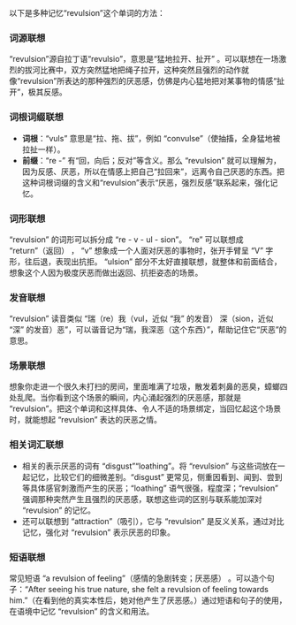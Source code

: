 以下是多种记忆“revulsion”这个单词的方法：

### 词源联想
“revulsion”源自拉丁语“revulsio”，意思是“猛地拉开、扯开” 。可以联想在一场激烈的拔河比赛中，双方突然猛地把绳子拉开，这种突然且强烈的动作就像“revulsion”所表达的那种强烈的厌恶感，仿佛是内心猛地把对某事物的情感“扯开”，极其反感。

### 词根词缀联想
 - **词根**：“vuls” 意思是“拉、拖、拔”，例如 “convulse”（使抽搐，全身猛地被拉扯一样）。
 - **前缀**：“re -” 有“回，向后；反对”等含义。那么 “revulsion” 就可以理解为，因为反感、厌恶，所以在情感上把自己“拉回来”，远离令自己厌恶的东西。把这种词根词缀的含义和“revulsion”表示“厌恶，强烈反感”联系起来，强化记忆。

### 词形联想
“revulsion” 的词形可以拆分成 “re - v - ul - sion”。 “re” 可以联想成 “return”（返回） ， “v” 想象成一个人面对厌恶的事物时，张开手臂呈 “V” 字形，往后退，表现出抗拒。 “ulsion” 部分不太好直接联想，就整体和前面结合，想象这个人因为极度厌恶而做出返回、抗拒姿态的场景。

### 发音联想
“revulsion” 读音类似 “瑞（re）我（vul，近似 “我” 的发音） 深（sion，近似 “深” 的发音）恶”，可以谐音记为“瑞，我深恶（这个东西）”，帮助记住它“厌恶”的意思。

### 场景联想
想象你走进一个很久未打扫的房间，里面堆满了垃圾，散发着刺鼻的恶臭，蟑螂四处乱爬。当你看到这个场景的瞬间，内心涌起强烈的厌恶感，那就是 “revulsion”。把这个单词和这样具体、令人不适的场景绑定，当回忆起这个场景时，就能想起 “revulsion” 表达的厌恶之情。

### 相关词汇联想
 - 相关的表示厌恶的词有 “disgust”“loathing”。将 “revulsion” 与这些词放在一起记忆，比较它们的细微差别。“disgust” 更常见，侧重因看到、闻到、尝到等具体感官刺激而产生的厌恶；“loathing” 语气很强，程度深；“revulsion” 强调那种突然产生且强烈的厌恶感，联想这些词的区别与联系能加深对 “revulsion” 的记忆。
 - 还可以联想到 “attraction”（吸引），它与 “revulsion” 是反义关系，通过对比记忆，强化对 “revulsion” 表示厌恶的印象。

### 短语联想
常见短语 “a revulsion of feeling”（感情的急剧转变；厌恶感） 。可以造个句子：“After seeing his true nature, she felt a revulsion of feeling towards him.”（在看到他的真实本性后，她对他产生了厌恶感。）通过短语和句子的使用，在语境中记忆 “revulsion” 的含义和用法。 